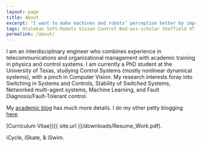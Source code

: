 ```yaml
---
layout: page
title: About
excerpt: "I want to make machines and robots’ perception better by improving vision sensing, speech recognition and control robots through the power of Deep Learning and nonlinear Lipschitzian control."
tags: Olalekan Soft-Robots Vision Control Bad-ass-scholar Sheffield UT-Dallas Research-Assistant Teaching-Assistant RoboTec-Lab.
permalink: /about/
---
```


I am an interdisciplinary engineer who combines experience in telecommunications and organizational management with academic training in physics and control systems. I am currently a PhD student at the University of Texas, studying Control Systems (mostly nonlinear dynamical systems), with a pinch in Computer Vision. My research interests foray into Switching in Systems and Controls, Stability of Switched Systems, Networked multi-agent systems, Machine Learning, and Fault Diagnosis/Fault-Tolerant control.

My [academic blog](http://lakehanne.github.io) has much more details. I do my other petty blogging [here](http://fancylittlerobots.blogspot.com). 

[Curriculum Vitae]({{ site.url }}/downloads/Resume_Work.pdf).


iCycle, iSkate, & iSwim.